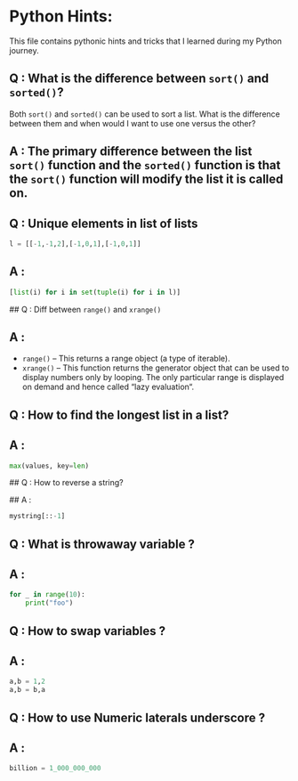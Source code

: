 # Python Hints:

This file contains pythonic hints and tricks that I learned during my Python journey.

## Q : What is the difference between `sort()` and `sorted()`?

Both `sort()` and `sorted()` can be used to sort a list. What is the difference between them and when would I want to use one versus the other?

## A : The primary difference between the list `sort()` function and the `sorted()` function is that the `sort()` function will modify the list it is called on. 

## Q : Unique elements in list of lists

```python
l = [[-1,-1,2],[-1,0,1],[-1,0,1]]
```

## A :

```python
[list(i) for i in set(tuple(i) for i in l)]
```

## Q : Diff between `range()` and `xrange()`

## A :  

* `range()` – This returns a range object (a type of iterable). 
* `xrange()` – This function returns the generator object that can be used to display numbers only by looping. The only particular range is displayed on demand and hence called “lazy evaluation“.

## Q : How to find the longest list in a list?

## A : 
```python
max(values, key=len)
```


## Q : How to reverse a string?

## A : 
```python
mystring[::-1]
```

## Q : What is throwaway variable ?

## A : 
```python
for _ in range(10):
    print("foo")
```

## Q : How to swap variables ?

## A : 
```python
a,b = 1,2
a,b = b,a
```

## Q : How to use Numeric laterals underscore ?

## A :

```python
billion = 1_000_000_000
```



